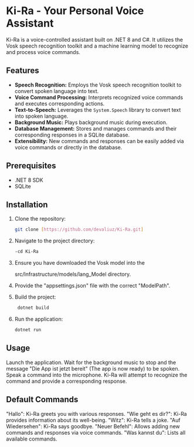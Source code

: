 # Ki-Ra - Your Personal Voice Assistant

Ki-Ra is a voice-controlled assistant built on .NET 8 and C#. It utilizes the Vosk speech recognition toolkit and a machine learning model to recognize and process voice commands.

## Features

* **Speech Recognition:** Employs the Vosk speech recognition toolkit to convert spoken language into text.
* **Voice Command Processing:** Interprets recognized voice commands and executes corresponding actions.
* **Text-to-Speech:** Leverages the `System.Speech` library to convert text into spoken language.
* **Background Music:** Plays background music during execution.
* **Database Management:** Stores and manages commands and their corresponding responses in a SQLite database.
* **Extensibility:** New commands and responses can be easily added via voice commands or directly in the database.

## Prerequisites

* .NET 8 SDK
* SQLite

## Installation

1. Clone the repository: 
   ```bash
   git clone [https://github.com/devaliuz/Ki-Ra.git]

2. Navigate to the project directory:
   ```bash
   -cd Ki-Ra
3. Ensure you have downloaded the Vosk model into the 

    src/Infrastructure/models/lang_Model
    directory.

4. Provide the "appsettings.json" file with the correct "ModelPath".

5. Build the project:
   ```bash
    dotnet build

6. Run the application:
   ```bash
   dotnet run

## Usage
Launch the application.
Wait for the background music to stop and the message "Die App ist jetzt bereit" (The app is now ready) to be spoken.
Speak a command into the microphone.
Ki-Ra will attempt to recognize the command and provide a corresponding response.

## Default Commands
"Hallo": Ki-Ra greets you with various responses.
"Wie geht es dir?": Ki-Ra provides information about its well-being.
"Witz": Ki-Ra tells a joke.
"Auf Wiedersehen": Ki-Ra says goodbye.
"Neuer Befehl": Allows adding new commands and responses via voice commands.
"Was kannst du": Lists all available commands.
